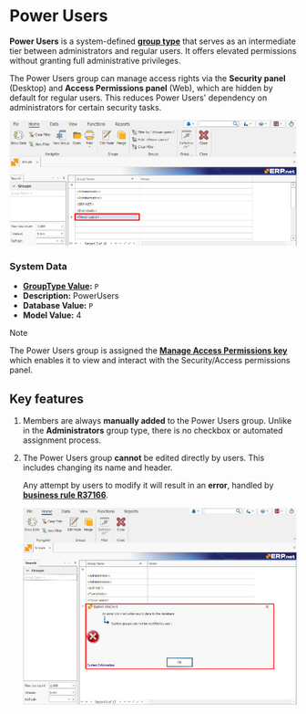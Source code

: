 # Power Users

**Power Users** is a system-defined **[group type](index.md#group-types)** that serves as an intermediate tier between administrators and regular users. It offers elevated permissions without granting full administrative privileges.

The Power Users group can manage access rights via the **Security panel** (Desktop) and **Access Permissions panel** (Web), which are hidden by default for regular users. This reduces Power Users' dependency on administrators for certain security tasks.

![pictures](pictures/Power_user_group_19_12.png)

### System Data

- **[GroupType Value](https://docs.erp.net/model/entities/Systems.Security.Groups.html#grouptype):** `P`
- **Description:** PowerUsers
- **Database Value:** `P`
- **Model Value:** 4

> [!NOTE]
> The Power Users group is assigned the **[Manage Access Permissions key](../system-permissions/manage-access-permissions.md)** which enables it to view and interact with the Security/Access permissions panel.


## Key features

1. Members are always **manually added** to the Power Users group. Unlike in the **Administrators** group type, there is no checkbox or automated assignment process.

2. The Power Users group **cannot** be edited directly by users. This includes changing its name and header.

   Any attempt by users to modify it will result in an **error**, handled by **[business rule R37166](https://docs.erp.net/tech/modules/system/security/system-permissions/manage-access-permissions.html?q=R37166#business-rule-enforcement)**.

   ![pictures](./pictures/Error_window_19_12.png)
   
